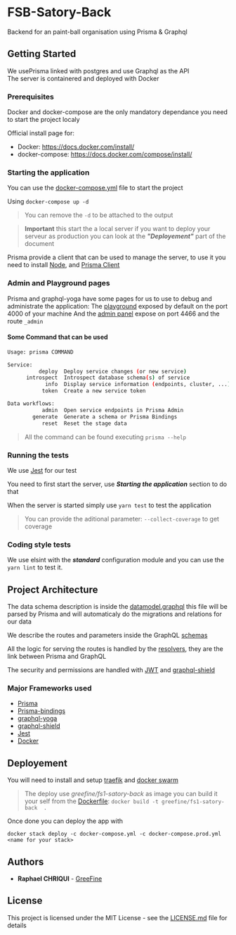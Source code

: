 # FSB-Satory-Back

Backend for an paint-ball organisation using Prisma & Graphql

## Getting Started

We usePrisma linked with postgres and use Graphql as the API</br>
The server is containered and deployed with Docker

### Prerequisites

Docker and docker-compose are the only mandatory dependance you need to start the project localy

Official install page for:

- Docker: https://docs.docker.com/install/
- docker-compose: https://docs.docker.com/compose/install/

### Starting the application

You can use the [docker-compose.yml](./docker-compose.yml) file to start the project

Using `docker-compose up -d`

> You can remove the `-d` to be attached to the output

> **Important** this start the a local server if you want to deploy your serveur as production you can look at the ***"Deployement"*** part of the document

Prisma provide a client that can be used to manage the server, to use it you need to install [Node](https://nodejs.org/en/download/package-manager/), and [Prisma Client](https://www.prisma.io/docs/prisma-client/)


### Admin and Playground pages

Prisma and graphql-yoga have some pages for us to use to debug and administrate the application:
The [playground]('http://localhost:4000/) exposed by default on the port 4000 of your machine
And the [admin panel]('http://localhost:4466/_admin) expose on port 4466 and the route `_admin`

#### Some Command that can be used

```bash
Usage: prisma COMMAND

Service:
          deploy  Deploy service changes (or new service)
      introspect  Introspect database schema(s) of service
            info  Display service information (endpoints, cluster, ...)
           token  Create a new service token

Data workflows:
           admin  Open service endpoints in Prisma Admin
        generate  Generate a schema or Prisma Bindings
           reset  Reset the stage data
```

> All the command can be found executing `prisma --help`

### Running the tests

We use [Jest](https://jestjs.io/) for our test

You need to first start the server, use ***Starting the application*** section to do that

When the server is started simply use `yarn test` to test the application

> You can provide the aditional parameter: `--collect-coverage` to get coverage

### Coding style tests

We use elsint with the ***standard*** configuration module and you can use the `yarn lint` to test it.

## Project Architecture

The data schema description is inside the [datamodel.graphql](./datamodel.graphql) this file will be parsed by Prisma and will automaticaly do the migrations and relations for our data

We describe the routes and parameters inside the GraphQL [schemas](./src/schema)

All the logic for serving the routes is handled by the [resolvers](./src/resolvers), they are the link between Prisma and GraphQL

The security and permissions are handled with [JWT](./src/jwt.js) and [graphql-shield](./src/permissions.js)

### Major Frameworks used

- [Prisma](https://www.Prisma.io/)
- [Prisma-bindings](https://github.com/prisma-labs/prisma-binding)
- [graphql-yoga](https://github.com/prisma-labs/graphql-yoga)
- [graphql-shield](https://github.com/maticzav/graphql-shield)
- [Jest](https://jestjs.io/)
- [Docker](https://www.docker.com/)

## Deployement

You will need to install and setup [traefik](https://docs.traefik.io/providers/docker/) and [docker swarm](https://docs.docker.com/engine/swarm/swarm-tutorial/)


>The deploy use *greefine/fs1-satory-back* as image you can build it your self from the [Dockerfile](./Dockerfile):
`docker build -t greefine/fs1-satory-back  .`

Once done you can deploy the app with
```
docker stack deploy -c docker-compose.yml -c docker-compose.prod.yml <name for your stack>
```

## Authors

- **Raphael CHRIQUI** - [GreeFine](https://github.com/GreeFine)

## License

This project is licensed under the MIT License - see the [LICENSE.md](LICENSE.md) file for details
